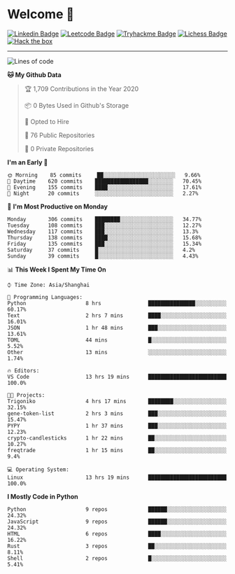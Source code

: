 # Welcome 👋

[![Linkedin Badge](https://img.shields.io/badge/-PedroTorres-blue?style=flat-square&logo=Linkedin&logoColor=white&link=https://www.linkedin.com/in/PedroTorres/)](https://www.linkedin.com/in/pedro-torres-cruz/)
[![Leetcode Badge](https://img.shields.io/badge/profile-leetcode-green)](https://leetcode.com/corfucinas/)
[![Tryhackme Badge](https://img.shields.io/badge/profile-tryhackme-blue)](https://tryhackme.com/p/Corfucinas/)
[![Lichess Badge](https://img.shields.io/badge/challenge_me-lichess-yellow)](https://lichess.org/@/Corfucinas)
[![Hack the box](https://img.shields.io/badge/hack_the_box-profile-red)](https://www.hackthebox.eu/profile/375826)

---

<!--START_SECTION:waka-->
![Lines of code](https://img.shields.io/badge/From%20Hello%20World%20I%27ve%20Written-21.2%20million%20lines%20of%20code-blue)

**🐱 My Github Data** 

> 🏆 1,709 Contributions in the Year 2020
 > 
> 📦 0 Bytes Used in Github's Storage 
 > 
> 💼 Opted to Hire
 > 
> 📜 76 Public Repositories 
 > 
> 🔑 0 Private Repositories  
 > 
**I'm an Early 🐤** 

```text
🌞 Morning    85 commits     ██░░░░░░░░░░░░░░░░░░░░░░░   9.66% 
🌆 Daytime    620 commits    █████████████████░░░░░░░░   70.45% 
🌃 Evening    155 commits    ████░░░░░░░░░░░░░░░░░░░░░   17.61% 
🌙 Night      20 commits     ░░░░░░░░░░░░░░░░░░░░░░░░░   2.27%

```
📅 **I'm Most Productive on Monday** 

```text
Monday       306 commits    ████████░░░░░░░░░░░░░░░░░   34.77% 
Tuesday      108 commits    ███░░░░░░░░░░░░░░░░░░░░░░   12.27% 
Wednesday    117 commits    ███░░░░░░░░░░░░░░░░░░░░░░   13.3% 
Thursday     138 commits    ████░░░░░░░░░░░░░░░░░░░░░   15.68% 
Friday       135 commits    ███░░░░░░░░░░░░░░░░░░░░░░   15.34% 
Saturday     37 commits     █░░░░░░░░░░░░░░░░░░░░░░░░   4.2% 
Sunday       39 commits     █░░░░░░░░░░░░░░░░░░░░░░░░   4.43%

```


📊 **This Week I Spent My Time On** 

```text
⌚︎ Time Zone: Asia/Shanghai

💬 Programming Languages: 
Python                   8 hrs               ███████████████░░░░░░░░░░   60.17% 
Text                     2 hrs 7 mins        ████░░░░░░░░░░░░░░░░░░░░░   16.01% 
JSON                     1 hr 48 mins        ███░░░░░░░░░░░░░░░░░░░░░░   13.61% 
TOML                     44 mins             █░░░░░░░░░░░░░░░░░░░░░░░░   5.52% 
Other                    13 mins             ░░░░░░░░░░░░░░░░░░░░░░░░░   1.74%

🔥 Editors: 
VS Code                  13 hrs 19 mins      █████████████████████████   100.0%

🐱‍💻 Projects: 
Trigoniko                4 hrs 17 mins       ████████░░░░░░░░░░░░░░░░░   32.15% 
gene-token-list          2 hrs 3 mins        ███░░░░░░░░░░░░░░░░░░░░░░   15.47% 
PYPY                     1 hr 37 mins        ███░░░░░░░░░░░░░░░░░░░░░░   12.23% 
crypto-candlesticks      1 hr 22 mins        ██░░░░░░░░░░░░░░░░░░░░░░░   10.27% 
freqtrade                1 hr 15 mins        ██░░░░░░░░░░░░░░░░░░░░░░░   9.4%

💻 Operating System: 
Linux                    13 hrs 19 mins      █████████████████████████   100.0%

```

**I Mostly Code in Python** 

```text
Python                   9 repos             ██████░░░░░░░░░░░░░░░░░░░   24.32% 
JavaScript               9 repos             ██████░░░░░░░░░░░░░░░░░░░   24.32% 
HTML                     6 repos             ████░░░░░░░░░░░░░░░░░░░░░   16.22% 
Rust                     3 repos             ██░░░░░░░░░░░░░░░░░░░░░░░   8.11% 
Shell                    2 repos             █░░░░░░░░░░░░░░░░░░░░░░░░   5.41%

```



<!--END_SECTION:waka-->
